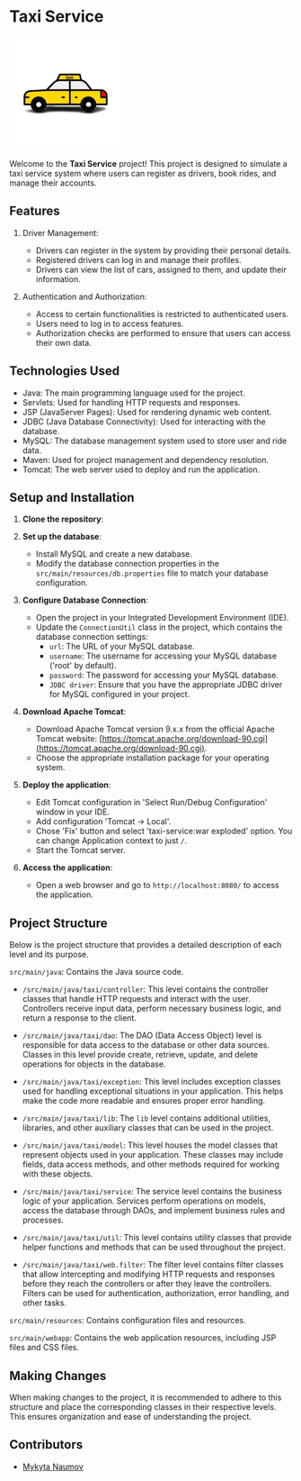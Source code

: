 # Taxi Service

![taxi_icon](taxi-icon.png)

Welcome to the **Taxi Service** project! This project is designed to simulate a taxi service system where users can register as drivers, book rides, and manage their accounts.

## Features

1. Driver Management:
    - Drivers can register in the system by providing their personal details.
    - Registered drivers can log in and manage their profiles.
    - Drivers can view the list of cars, assigned to them, and update their information.

2. Authentication and Authorization:
    - Access to certain functionalities is restricted to authenticated users.
    - Users need to log in to access features.
    - Authorization checks are performed to ensure that users can access their own data.

## Technologies Used

- Java: The main programming language used for the project.
- Servlets: Used for handling HTTP requests and responses.
- JSP (JavaServer Pages): Used for rendering dynamic web content.
- JDBC (Java Database Connectivity): Used for interacting with the database.
- MySQL: The database management system used to store user and ride data.
- Maven: Used for project management and dependency resolution.
- Tomcat: The web server used to deploy and run the application.

## Setup and Installation

1. **Clone the repository**:

2. **Set up the database**:
   - Install MySQL and create a new database.
   - Modify the database connection properties in the `src/main/resources/db.properties` file to match your database configuration.

3. **Configure Database Connection**:
   - Open the project in your Integrated Development Environment (IDE).
   - Update the `ConnectionUtil` class in the project, which contains the database connection settings:
      - `url`: The URL of your MySQL database.
      - `username`: The username for accessing your MySQL database ('root' by default).
      - `password`: The password for accessing your MySQL database.
      - `JDBC driver`: Ensure that you have the appropriate JDBC driver for MySQL configured in your project.

4. **Download Apache Tomcat**:
   - Download Apache Tomcat version 9.x.x from the official Apache Tomcat website: [https://tomcat.apache.org/download-90.cgi](https://tomcat.apache.org/download-90.cgi).
   - Choose the appropriate installation package for your operating system.

5. **Deploy the application**:
   - Edit Tomcat configuration in 'Select Run/Debug Configuration' window in your IDE.
   - Add configuration 'Tomcat -> Local'.
   - Chose 'Fix' button and  select 'taxi-service:war exploded' option. You can change Application context to just `/`.
   - Start the Tomcat server.

6. **Access the application**:
   - Open a web browser and go to `http://localhost:8080/` to access the application.

## Project Structure

Below is the project structure that provides a detailed description of each level and its purpose.

`src/main/java`: Contains the Java source code.

- `/src/main/java/taxi/controller`: This level contains the controller classes that handle HTTP requests and interact with the user. Controllers receive input data, perform necessary business logic, and return a response to the client.

- `/src/main/java/taxi/dao`: The DAO (Data Access Object) level is responsible for data access to the database or other data sources. Classes in this level provide create, retrieve, update, and delete operations for objects in the database.

- `/src/main/java/taxi/exception`: This level includes exception classes used for handling exceptional situations in your application. This helps make the code more readable and ensures proper error handling.

- `/src/main/java/taxi/lib`: The `lib` level contains additional utilities, libraries, and other auxiliary classes that can be used in the project.

- `/src/main/java/taxi/model`: This level houses the model classes that represent objects used in your application. These classes may include fields, data access methods, and other methods required for working with these objects.

- `/src/main/java/taxi/service`: The service level contains the business logic of your application. Services perform operations on models, access the database through DAOs, and implement business rules and processes.

- `/src/main/java/taxi/util`: This level contains utility classes that provide helper functions and methods that can be used throughout the project.

- `/src/main/java/taxi/web.filter`: The filter level contains filter classes that allow intercepting and modifying HTTP requests and responses before they reach the controllers or after they leave the controllers. Filters can be used for authentication, authorization, error handling, and other tasks.

`src/main/resources`: Contains configuration files and resources.

`src/main/webapp`: Contains the web application resources, including JSP files and CSS files.

## Making Changes

When making changes to the project, it is recommended to adhere to this structure and place the corresponding classes in their respective levels. This ensures organization and ease of understanding the project.

## Contributors

- [Mykyta Naumov](https://github.com/MykNich)

